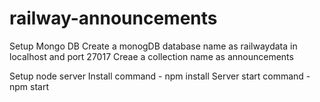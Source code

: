 # railway-announcements
Setup Mongo DB
Create a monogDB database name as railwaydata in localhost and port 27017
Creae a collection name as announcements


Setup node server
Install command - npm install
Server start command - npm start

